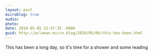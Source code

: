 ```yaml
---
layout: post
microblog: true
audio: 
photo: 
date: 2018-05-05 22:57:35 -0600
guid: http://aclaman.micro.blog/2018/05/06/this-has-been.html
---
```

This has been a long day, so it's time for a shower and some reading
